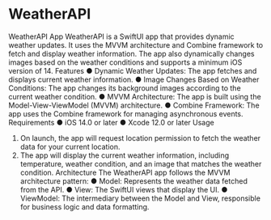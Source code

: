 # WeatherAPI

WeatherAPI App
WeatherAPI is a SwiftUI app that provides dynamic weather updates. It uses the MVVM architecture and Combine framework to fetch and display weather information. The app also dynamically changes images based on the weather conditions and supports a minimum iOS version of 14.
Features
● Dynamic Weather Updates: The app fetches and displays current weather information.
● Image Changes Based on Weather Conditions: The app changes its background
images according to the current weather condition.
● MVVM Architecture: The app is built using the Model-View-ViewModel (MVVM)
architecture.
● Combine Framework: The app uses the Combine framework for managing
asynchronous events.
Requirements
● iOS 14.0 or later
● Xcode 12.0 or later
Usage
1. On launch, the app will request location permission to fetch the weather data for your current location.
2. The app will display the current weather information, including temperature, weather condition, and an image that matches the weather condition.
Architecture
The WeatherAPI app follows the MVVM architecture pattern:
● Model: Represents the weather data fetched from the API.
● View: The SwiftUI views that display the UI.
● ViewModel: The intermediary between the Model and View, responsible for business
logic and data formatting.
